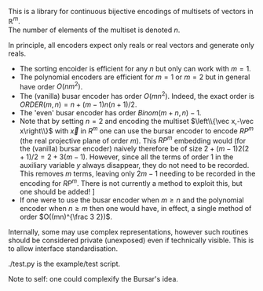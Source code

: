 This is a library for continuous bijective encodings of multisets of vectors in $\mathbb{R}^m$.  
The number of elements of the multiset is denoted $n$.

In principle, all encoders expect only reals or real vectors and generate only reals.

* The sorting encoider is efficient for any $n$ but only can work with $m=1$.
* The polynomial encoders are efficient for $m=1$ or $m=2$ but in general have order $O(n m^2)$.
* The (vanilla) busar encoder has order $O(m n^2)$.  Indeed, the exact order is  $ORDER(m,n) = n + (m-1) n (n+1)/2$.
* The 'even' busar encoder has order $Binom(m+n,n)-1$.
* Note that by setting $n=2$ and encoding the multiset $\left\\{\vec x,-\vec x\right\\}$ with $\vec x$ in $R^m$ one can use the bursar encoder to encode $RP^m$ (the real projective plane of order $m$).  This $RP^m$ embedding would (for the (vanilla) bursar encoder) naively therefore be of size $2+(m-1)2(2+1)/2 = 2+3(m-1)$.  However, since all the terms of order 1 in the auxiliary variable $y$ always disappear, they do not need to be recorded. This removes $m$ terms, leaving only $2m-1$ needing to be recorded in the encoding for $RP^m$.  There is not currently a method to exploit this, but one should be added!   ]
* If one were to use the busar encoder when $m\ge n$ and the polynomial encoder when $n\ge m$ then one would have, in effect, a single method of order $O((mn)^{\frac 3 2})$.

Internally, some may use complex representations, however such routines should be considered private (unexposed) even if technically visible. This is to allow interface standardisation.


./test.py is the example/test script.

Note to self: one could complexify the Bursar's idea.
